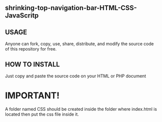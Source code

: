 ## shrinking-top-navigation-bar-HTML-CSS-JavaScritp

## USAGE
Anyone can fork, copy, use, share, distribute, and modify the source code of this repository for free.

## HOW TO INSTALL
Just copy and paste the source code on your HTML or PHP document

# IMPORTANT!
A folder named CSS should be created inside the folder where index.html is located then put the css file inside it.
